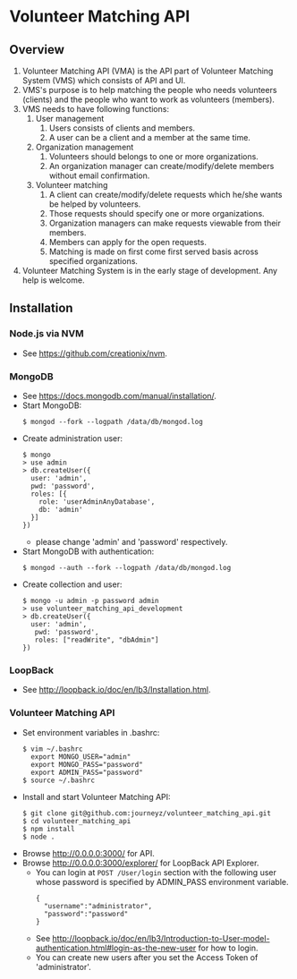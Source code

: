 # Volunteer Matching API

## Overview

1. Volunteer Matching API (VMA) is the API part of Volunteer Matching System (VMS) which consists of API and UI.
1. VMS's purpose is to help matching the people who needs volunteers (clients) and the people who want to work as volunteers (members).
1. VMS needs to have following functions:
    1. User management
        1. Users consists of clients and members.
        1. A user can be a client and a member at the same time.
    1. Organization management
        1. Volunteers should belongs to one or more organizations.
        1. An organization manager can create/modify/delete members without email confirmation.
    1. Volunteer matching
        1. A client can create/modify/delete requests which he/she wants be helped by volunteers.
        1. Those requests should specify one or more organizations.
        1. Organization managers can make requests viewable from their members.
        1. Members can apply for the open requests.
        1. Matching is made on first come first served basis across specified organizations.
1. Volunteer Matching System is in the early stage of development. Any help is welcome.

## Installation

### Node.js via NVM

- See https://github.com/creationix/nvm.

### MongoDB

- See https://docs.mongodb.com/manual/installation/.
- Start MongoDB:
  ```
  $ mongod --fork --logpath /data/db/mongod.log
  ```
- Create administration user:
  ```
  $ mongo
  > use admin
  > db.createUser({
    user: 'admin',
    pwd: 'password',
    roles: [{
      role: 'userAdminAnyDatabase',
      db: 'admin'
    }]
  })
  ```
  - please change 'admin' and 'password' respectively.
- Start MongoDB with authentication:
  ```
  $ mongod --auth --fork --logpath /data/db/mongod.log
  ```
- Create collection and user:
  ```
  $ mongo -u admin -p password admin
  > use volunteer_matching_api_development
  > db.createUser({
    user: 'admin',
     pwd: 'password',
     roles: ["readWrite", "dbAdmin"]
  })
  ```

### LoopBack

- See http://loopback.io/doc/en/lb3/Installation.html.

### Volunteer Matching API

- Set environment variables in .bashrc:
  ```
  $ vim ~/.bashrc
    export MONGO_USER="admin"
    export MONGO_PASS="password"
    export ADMIN_PASS="password"
  $ source ~/.bashrc
  ```
- Install and start Volunteer Matching API:
  ```
  $ git clone git@github.com:journeyz/volunteer_matching_api.git
  $ cd volunteer_matching_api
  $ npm install
  $ node .
  ```
- Browse http://0.0.0.0:3000/ for API.
- Browse http://0.0.0.0:3000/explorer/ for LoopBack API Explorer.
  - You can login at `POST /User/login` section with the following user whose password is specified by ADMIN_PASS environment variable.
    ```
    {
      "username":"administrator",
      "password":"password"
    }
    ```
  - See http://loopback.io/doc/en/lb3/Introduction-to-User-model-authentication.html#login-as-the-new-user for how to login.
  - You can create new users after you set the Access Token of 'administrator'.

